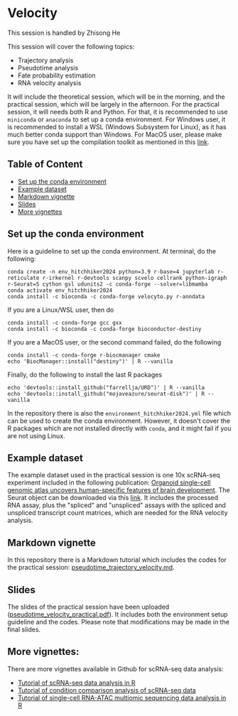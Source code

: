 # Velocity

This session is handled by Zhisong He

This session will cover the following topics:
* Trajectory analysis
* Pseudotime analysis
* Fate probability estimation
* RNA velocity analysis

It will include the theoretical session, which will be in the morning, and the practical session, which will be largely in the afternoon. For the practical session, it will needs both R and Python. For that, it is recommended to use `miniconda` or `anaconda` to set up a conda environment. For Windows user, it is recommended to install a WSL (Windows Subsystem for Linux), as it has much better conda support than Windows. For MacOS user, please make sure you have set up the compilation toolkit as mentioned in this [link](https://mac.r-project.org/tools/).</br>

## Table of Content
* [Set up the conda environment](#set-up-the-conda-environment)
* [Example dataset](#example-dataset)
* [Markdown vignette](#markdown-vignette)
* [Slides](#slides)
* [More vignettes](#more-vignettes)

## Set up the conda environment
Here is a guideline to set up the conda environment. At terminal, do the following:
```
conda create -n env_hitchhiker2024 python=3.9 r-base=4 jupyterlab r-reticulate r-irkernel r-devtools scanpy scvelo cellrank python-igraph r-Seurat=5 cython gsl udunits2 -c conda-forge --solver=libmamba
conda activate env_hitchhiker2024
conda install -c bioconda -c conda-forge velocyto.py r-anndata
```

If you are a Linux/WSL user, then do
```
conda install -c conda-forge gcc gxx
conda install -c bioconda -c conda-forge bioconductor-destiny
```
If you are a MacOS user, or the second command failed, do the following
```
conda install -c conda-forge r-biocmanager cmake
echo 'BiocManager::install("destiny")' | R --vanilla
```

Finally, do the following to install the last R packages
```
echo 'devtools::install_github("farrellja/URD")' | R --vanilla
echo 'devtools::install_github("mojaveazure/seurat-disk")' | R --vanilla
```

In the repository there is also the `environment_hitchhiker2024.yml` file which can be used to create the conda environment. However, it doesn't cover the R packages which are not installed directly with `conda`, and it might fail if you are not using Linux.

## Example dataset
The example dataset used in the practical session is one 10x scRNA-seq experiment included in the following publication: [Organoid single-cell genomic atlas uncovers human-specific features of brain development](https://www.nature.com/articles/s41586-019-1654-9). The Seurat object can be downloaded via this [link](https://polybox.ethz.ch/index.php/s/bjNnfD9I3rwpjIt). It includes the processed RNA assay, plus the "spliced" and "unspliced" assays with the spliced and unspliced transcript count matrices, which are needed for the RNA velocity analysis.

## Markdown vignette
In this repository there is a Markdown tutorial which includes the codes for the practical session: [pseudotime_trajectory_velocity.md](https://github.com/iMM-Workshops/2024_Hitchhiker_Guide_scRNA-seq/blob/main/Day_4_Velocity/pseudotime_trajectory_velocity.md).

## Slides
The slides of the practical session have been uploaded ([pseudotime_velocity_practical.pdf](https://github.com/iMM-Workshops/2024_Hitchhiker_Guide_scRNA-seq/blob/main/Day_4_Velocity/pseudotime_velocity_practical.pdf)). It includes both the environment setup guideline and the codes. Please note that modifications may be made in the final slides.

## More vignettes:
There are more vignettes available in Github for scRNA-seq data analysis:
* [Tutorial of scRNA-seq data analysis in R](https://github.com/quadbio/scRNAseq_analysis_vignette/blob/master/Tutorial.md)
* [Tutorial of condition comparison analysis of scRNA-seq data](https://github.com/quadbio/scRNAseq_comparison_vignette/blob/master/Tutorial.md)
* [Tutorial of single-cell RNA-ATAC multiomic sequencing data analysis in R](https://github.com/quadbio/scMultiome_analysis_vignette/blob/main/Tutorial.md)
